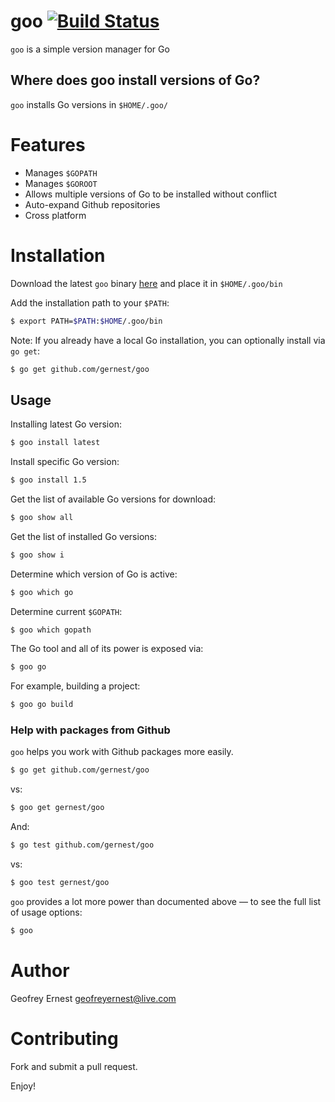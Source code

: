 # goo [![Build Status](https://travis-ci.org/gernest/goo.svg)](https://travis-ci.org/gernest/goo)
`goo` is a simple version manager for Go

## Where does goo install versions of Go?
`goo` installs Go versions in `$HOME/.goo/`

# Features
* Manages `$GOPATH`
* Manages `$GOROOT`
* Allows multiple versions of Go to be installed without conflict
* Auto-expand Github repositories
* Cross platform

# Installation
Download the latest `goo` binary [here](/releases/latest) and place it in `$HOME/.goo/bin`

Add the installation path to your `$PATH`:
```Bash
$ export PATH=$PATH:$HOME/.goo/bin
```

Note: If you already have a local Go installation, you can optionally install via `go get`:
```Bash
$ go get github.com/gernest/goo
```

## Usage

Installing latest Go version:
```Bash
$ goo install latest
```
	
Install specific Go version:
```Bash
$ goo install 1.5
```
	
Get the list of available Go versions for download:
```Bash
$ goo show all
```
	
Get the list of installed Go versions:
```Bash
$ goo show i
```

Determine which version of Go is active:
```Bash
$ goo which go
```

Determine current `$GOPATH`:
```Bash
$ goo which gopath
```

The Go tool and all of its power is exposed via:
```Bash
$ goo go
```

For example, building a project:
```Bash
$ goo go build
```

### Help with packages from Github
`goo` helps you work with Github packages more easily.
```Bash
$ go get github.com/gernest/goo
```
vs:

```Bash
$ goo get gernest/goo
```
	
And:
```Bash
$ go test github.com/gernest/goo
```
vs:

```Bash
$ goo test gernest/goo
```

`goo` provides a lot more power than documented above — to see the full list of usage options:
```Bash
$ goo
```

# Author
Geofrey Ernest <geofreyernest@live.com>


# Contributing
Fork and submit a pull request.

Enjoy!
